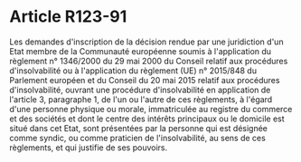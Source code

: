 # Article R123-91

<p>Les demandes d'inscription de la décision rendue par une juridiction d'un Etat membre de la Communauté européenne soumis à l'application du règlement n° 1346/2000 du 29 mai 2000 du Conseil relatif aux procédures d'insolvabilité ou à l'application du règlement (UE) n° 2015/848 du Parlement européen et du Conseil du 20 mai 2015 relatif aux procédures d'insolvabilité, ouvrant une procédure d'insolvabilité en application de l'article 3, paragraphe 1, de l'un ou l'autre de ces règlements, à l'égard d'une personne physique ou morale, immatriculée au registre du commerce et des sociétés et dont le centre des intérêts principaux ou le domicile est situé dans cet Etat, sont présentées par la personne qui est désignée comme syndic, ou comme praticien de l'insolvabilité, au sens de ces règlements, et qui justifie de ses pouvoirs.</p>